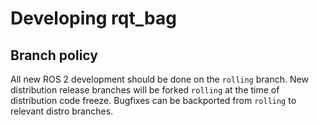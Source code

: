 # Developing rqt_bag

## Branch policy

All new ROS 2 development should be done on the `rolling` branch.
New distribution release branches will be forked `rolling` at the time of distribution code freeze.
Bugfixes can be backported from `rolling` to relevant distro branches.
